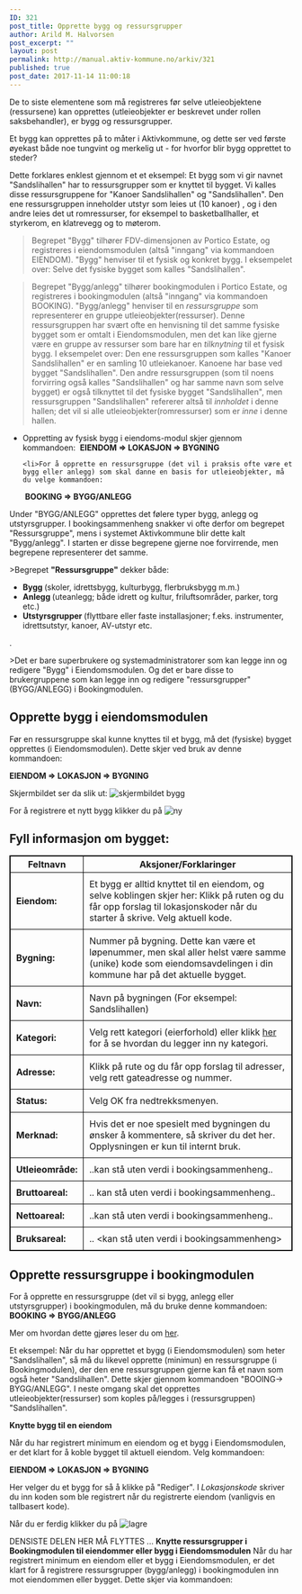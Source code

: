 ```yaml
---
ID: 321
post_title: Opprette bygg og ressursgrupper
author: Arild M. Halvorsen
post_excerpt: ""
layout: post
permalink: http://manual.aktiv-kommune.no/arkiv/321
published: true
post_date: 2017-11-14 11:00:18
---
```

De to siste elementene som må registreres før selve utleieobjektene (ressursene) kan opprettes (utleieobjekter er beskrevet under rollen saksbehandler), er bygg og ressursgrupper.

Et bygg kan opprettes på to måter i Aktivkommune, og dette ser ved første øyekast både noe tungvint og merkelig ut - for hvorfor blir bygg opprettet to steder?

Dette forklares enklest gjennom et et eksempel:
Et bygg som vi gir navnet "Sandslihallen" har to ressursgrupper som er knyttet til bygget. Vi kalles disse ressursgruppene for "Kanoer Sandslihallen" og "Sandslihallen". Den ene ressursgruppen inneholder utstyr som leies ut (10 kanoer) , og i den andre leies det ut romressurser, for eksempel to basketballhaller, et styrkerom, en klatrevegg og to møterom.

>Begrepet "Bygg" tilhører FDV-dimensjonen av Portico Estate, og registreres i eiendomsmodulen (altså "inngang" via kommandoen EIENDOM). "Bygg" henviser til et fysisk og konkret bygg. I eksempelet over: Selve det fysiske bygget som kalles "Sandslihallen".

>Begrepet "Bygg/anlegg" tilhører bookingmodulen i Portico Estate, og registreres i bookingmodulen (altså "inngang" via kommandoen BOOKING). "Bygg/anlegg" henviser til en <em>ressursgruppe</em> som representerer en gruppe utleieobjekter(ressurser). Denne ressursgruppen har svært ofte en henvisning til det samme fysiske bygget som er omtalt i Eiendomsmodulen, men det kan like gjerne være en gruppe av ressurser som bare har en <em>tilknytning </em> til et fysisk bygg. I eksempelet over: Den ene ressursgruppen som kalles "Kanoer Sandslihallen" er en samling 10 utleiekanoer. Kanoene har base ved bygget "Sandslihallen". Den andre ressursgruppen (som til noens forvirring også kalles "Sandslihallen" og har samme navn som selve bygget) er også tilknyttet til det fysiske bygget "Sandslihallen",  men ressursgruppen "Sandslihallen" refererer altså til <em>innholdet </em> i denne hallen; det vil si alle utleieobjekter(romressurser) som er <em>inne </em> i denne hallen. 

<ul>
 	<li>Oppretting av fysisk bygg i eiendoms-modul skjer gjennom kommandoen:
 <strong>EIENDOM =&gt; LOKASJON =&gt; BYGNING</strong></li>

 	<li>For å opprette en ressursgruppe (det vil i praksis ofte være et bygg eller anlegg) som skal danne en basis for utleieobjekter, må du velge kommandoen:
 <strong>BOOKING =&gt; BYGG/ANLEGG</strong></li>
</ul>

Under "BYGG/ANLEGG" opprettes det følere typer bygg, anlegg og utstyrsgrupper. I bookingsammenheng snakker vi ofte derfor om begrepet "Ressursgruppe", mens i systemet Aktivkommune blir dette kalt "Bygg/anlegg". I starten er disse begrepene gjerne noe forvirrende, men begrepene representerer det samme. 

&gt;Begrepet <strong>"Ressursgruppe"</strong> dekker både:
* <strong>Bygg </strong>(skoler, idrettsbygg, kulturbygg, flerbruksbygg m.m.)
* <strong>Anlegg </strong>(uteanlegg; både idrett og kultur, friluftsområder, parker, torg etc.)
* <strong>Utstyrsgrupper </strong>(flyttbare eller faste installasjoner; f.eks. instrumenter, idrettsutstyr, kanoer, AV-utstyr etc.

.

&gt;Det er bare superbrukere og systemadministratorer som kan legge inn og redigere "Bygg" i Eiendomsmodulen. Og det er bare disse to brukergruppene som kan legge inn og redigere "ressursgrupper" (BYGG/ANLEGG) i Bookingmodulen.

## Opprette bygg i eiendomsmodulen
Før en ressursgruppe skal kunne knyttes til et bygg, må det (fysiske) bygget opprettes (i Eiendomsmodulen). Dette skjer ved bruk av denne kommandoen:

<strong>EIENDOM =&gt; LOKASJON =&gt; BYGNING</strong>

Skjermbildet ser da slik ut:
![skjermbildet bygg](http://manual.aktiv-kommune.no/wp-content/uploads/2017/12/eiendombygning.png)

For å registrere et nytt bygg klikker du på
![ny](http://manual.aktiv-kommune.no/wp-content/uploads/2017/12/NY.png)

## Fyll informasjon om bygget:
Feltnavn| Aksjoner/Forklaringer
---------------|---------------------------------
**Eiendom:** |Et bygg er alltid knyttet til en eiendom, og selve koblingen skjer her: Klikk på ruten og du får opp forslag til lokasjonskoder når du starter å skrive. Velg aktuell kode.
**Bygning:** |Nummer på bygning. Dette kan være et løpenummer, men skal aller helst være samme (unike) kode som eiendomsavdelingen i din kommune har på det aktuelle bygget.
**Navn:** |Navn på bygningen (For eksempel: Sandslihallen)
**Kategori:** |Velg rett kategori (eierforhold) eller klikk [her](https://manual.aktiv-kommune.no/?p=700) for å se hvordan du legger inn ny kategori.
**Adresse:** |Klikk på rute og du får opp forslag til adresser, velg rett gateadresse og nummer.
**Status:** |Velg OK fra nedtrekksmenyen.
**Merknad:** |Hvis det er noe spesielt med bygningen du ønsker å kommentere,  så skriver du det her. Opplysningen er kun til internt bruk.
**Utleieområde:**| ..kan stå uten verdi i bookingsammenheng..
**Bruttoareal:**|.. kan stå uten verdi i bookingsammenheng..
**Nettoareal:**| ..kan stå uten verdi i bookingsammenheng..
**Bruksareal:**|.. <kan stå uten verdi i bookingsammenheng>

<style>
table, th, td {
    border: 1px solid black;
    border-collapse: collapse;

}
td {padding: 10px;}

</style>


## Opprette ressursgruppe i bookingmodulen


For å opprette en ressursgruppe (det vil si bygg, anlegg eller utstyrsgrupper) i bookingmodulen, må du bruke denne kommandoen:
<strong>BOOKING =&gt; BYGG/ANLEGG </strong>

Mer om hvordan dette gjøres leser du om [her](https://manual.aktiv-kommune.no/?p=166).

Et eksempel: Når du har opprettet et bygg (i Eiendomsmodulen) som heter "Sandslihallen", så må du likevel opprette (minimun) en ressursgruppe (i Bookingmodulen), der den ene ressursgruppen gjerne kan få et navn som også heter "Sandslihallen". Dette skjer gjennom kommandoen "BOOING-> BYGG/ANLEGG". I neste omgang skal det opprettes utleieobjekter(ressurser) som koples på/legges i (ressursgruppen) "Sandslihallen".


<strong>Knytte bygg til en eiendom </strong>

Når du har registrert minimum en eiendom og et bygg i Eiendomsmodulen, er det klart for å koble bygget til aktuell eiendom. Velg kommandoen:

<strong>EIENDOM =&gt; LOKASJON =&gt; BYGNING</strong>

Her velger du et bygg for så å klikke på "Rediger". I <em>Lokasjonskode</em> skriver du inn koden som ble registrert når du registrerte eiendom (vanligvis en tallbasert kode).

Når du er ferdig klikker du på
![lagre](http://manual.aktiv-kommune.no/wp-content/uploads/2017/12/lagre.png)

DENSISTE DELEN HER MÅ FLYTTES ...
<strong>Knytte ressursgrupper i Bookingmodulen til eiendommer eller bygg i Eiendomsmodulen</strong>
Når du har registrert minimum en eiendom eller et bygg i Eiendomsmodulen, er det klart for å registrere ressursgrupper (bygg/anlegg) i bookingmodulen inn mot eiendommen eller bygget. Dette skjer via kommandoen:

&nbsp;